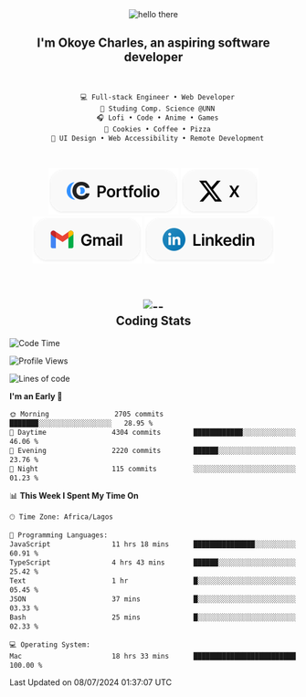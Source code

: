 <div align="center">
  
  <img src="https://readme-typing-svg.demolab.com?font=Fira+Code&weight=600&size=24&duration=4000&pause=300&color=3291FF&center=true&vCenter=true&random=false&width=300&height=24&lines=Hey+There;Hola;Namaste;Aloha;Bonjour;Konnichiwa" alt="hello there" height="36" width="300" />
  <h2>I'm <strong>Okoye Charles</strong>, an aspiring software developer</h2>
  
</div>

<br/>

<div align="center">
  
  ```
    💻 Full-stack Engineer • Web Developer
    💼 Studing Comp. Science @UNN
    🎧 Lofi • Code • Anime • Games
    🍪 Cookies • Coffee • Pizza
    📖 UI Design • Web Accessibility • Remote Development
  ```

</div>

<br/>

<div align="center">

  [![portfolio](./assets/badge-portfolio.svg)](https://okoyecharles.com)
  [![X](./assets/badge-x.svg)](https://x.com/okoyecharlesk)
  [![mail](./assets/badge-mail.svg)](mailto:okoyecharles509@gmail.com)
  [![linkedin](./assets/badge-linkedin.svg)](https://linkedin.com/in/okoyecharles)
  
</div>

<br/>



<div align="center">

  <h2>
    <img src="https://media.giphy.com/media/UVG0BN8TOMKkPOJS6e/giphy.gif?cid=790b7611dhvp8dydhh4r22mjr73owy4d5zzlo7s5zyk60w8s&ep=v1_stickers_search&rid=giphy.gif&ct=s" alt="--" height="50" width="50" />
    <br/>
    Coding Stats
  </h2>
  
</div>

<!--START_SECTION:waka-->
![Code Time](http://img.shields.io/badge/Code%20Time-204%20hrs%2056%20mins-blue)

![Profile Views](http://img.shields.io/badge/Profile%20Views-7-blue)

![Lines of code](https://img.shields.io/badge/From%20Hello%20World%20I%27ve%20Written-7.6%20million%20lines%20of%20code-blue)

**I'm an Early 🐤** 

```text
🌞 Morning                2705 commits        ███████░░░░░░░░░░░░░░░░░░   28.95 % 
🌆 Daytime                4304 commits        ████████████░░░░░░░░░░░░░   46.06 % 
🌃 Evening                2220 commits        ██████░░░░░░░░░░░░░░░░░░░   23.76 % 
🌙 Night                  115 commits         ░░░░░░░░░░░░░░░░░░░░░░░░░   01.23 % 
```


📊 **This Week I Spent My Time On** 

```text
🕑︎ Time Zone: Africa/Lagos

💬 Programming Languages: 
JavaScript               11 hrs 18 mins      ███████████████░░░░░░░░░░   60.91 % 
TypeScript               4 hrs 43 mins       ██████░░░░░░░░░░░░░░░░░░░   25.42 % 
Text                     1 hr                █░░░░░░░░░░░░░░░░░░░░░░░░   05.45 % 
JSON                     37 mins             █░░░░░░░░░░░░░░░░░░░░░░░░   03.33 % 
Bash                     25 mins             █░░░░░░░░░░░░░░░░░░░░░░░░   02.33 % 

💻 Operating System: 
Mac                      18 hrs 33 mins      █████████████████████████   100.00 % 
```


 Last Updated on 08/07/2024 01:37:07 UTC
<!--END_SECTION:waka-->
